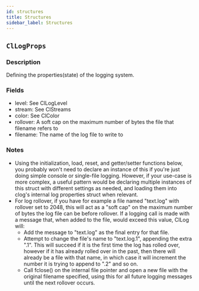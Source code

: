 ```yaml
---
id: structures
title: Structures
sidebar_label: Structures
---
```


## `ClLogProps`

### Description

Defining the properties(state) of the logging system.

### Fields

- level: See ClLogLevel
- stream: See ClStreams
- color: See ClColor
- rollover: A soft cap on the maximum number of bytes the file that filename refers to
- filename: The name of the log file to write to
  
### Notes

- Using the initialization, load, reset, and getter/setter functions below, you probably won't need to declare an instance of this if you're just doing simple console or single-file logging. However, if your use-case is more complex, a useful pattern would be declaring multiple instances of this struct with different settings as needed, and loading them into clog's internal log properties struct when relevant.
- For log rollover, if you have for example a file named "text.log" with rollover set to 2048, this will act as a "soft cap" on the maximum number of bytes the log file can be before rollover. If a logging call is made with a message that, when added to the file, would exceed this value, ClLog will:
  - Add the message to "text.log" as the final entry for that file.
  - Attempt to change the file's name to "text.log.1", appending the extra ".1". This will succeed if it is the first time the log has rolled over, however if it has already rolled over in the past, then there will already be a file with that name, in which case it will increment the number it is trying to append to ".2" and so on.
  - Call fclose() on the internal file pointer and open a new file with the original filename specified, using this for all future logging messages until the next rollover occurs.
